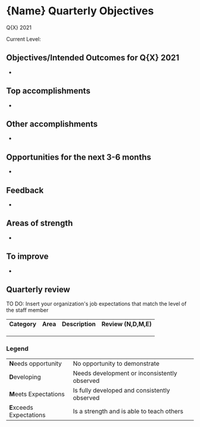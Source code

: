# {Name} Quarterly Objectives
Q{X} 2021

Current Level: 

## Objectives/Intended Outcomes for Q{X} 2021
* 


## Top accomplishments
* 

## Other accomplishments
* 

## Opportunities for the next 3-6 months
* 

## Feedback
* 

## Areas of strength
* 

## To improve
* 

## Quarterly review
TO DO: Insert your organization's job expectations that match the level of the staff member

<table>
  <tr>
    <td><strong>Category</strong>
    </td>
    <td><strong>Area</strong>
    </td>
    <td><strong>Description</strong>
    </td>
    <td><strong>Review (N,D,M,E)</strong>
    </td>
    </tr>
  <tr>
    <td>
   </td>
   <td>
   </td>
   <td>
   </td>
   <td>
   </td>
  </tr>
  <tr>
    <td>
   </td>
   <td>
   </td>
   <td>
   </td>
   <td>
   </td>
  </tr>
  <tr>
    <td>
   </td>
   <td>
   </td>
   <td>
   </td>
   <td>
   </td>
  </tr>
</table>

### Legend
<table>
  <tr>
    <td><strong>N</strong>eeds opportunity
    </td>
    <td>No opportunity to demonstrate
  </tr>
  <tr>
    <td><strong>D</strong>eveloping
    </td>
    <td>Needs development or inconsistently observed
    </td>
  </tr>
  <tr>
    <td><strong>M</strong>eets Expectations
    </td>
    <td>Is fully developed and consistently observed
    </td>
  </tr>
  <tr>
    <td><strong>E</strong>xceeds Expectations
    </td>
    <td>Is a strength and is able to teach others
    </td>
  </tr>
  </table>
